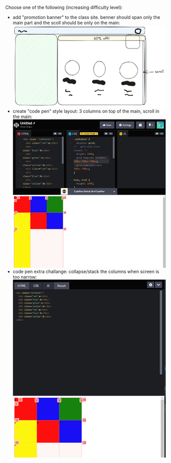 Choose one of the following (increasing difficulty level):
* add "promotion banner" to the class site. benner should span only the main part and the scoll should be only on the main:
![site wireframe](image.png)
* create "code pen" style layout: 3 columns on top of the main, scroll in the main:
![code pen screenshot](image-1.png)
* code pen extra challange: collapse/stack the columns when screen is too narrow:
![code pen collapsed screenshot](image-2.png)